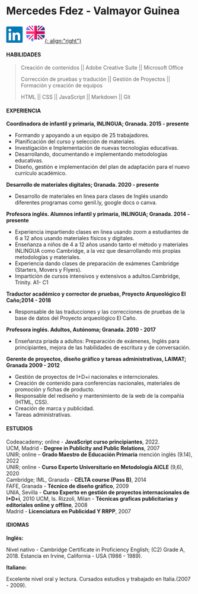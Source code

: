 


# Mercedes Fdez - Valmayor Guinea  


[![LinkedinLOGO](./assets/img/LinkedinIMG.png)](http://www.linkedin.com/in/mercedes-fdz-valmayor-guinea-00068a1a3) [![EnglishLOGO](./assets/img/english.png){: align:"right"}](index.markdown)

#### HABILIDADES 

> Creación de contenidos || Adobe Creative Suite || Microsoft Office
>  
> Corrección de pruebas y tradución || Gestión de Proyectos || Formación y creación de equipos
> 
> HTML || CSS || JavaScript || Markdown || Git

#### EXPERIENCIA 

**Coordinadora de infantil y primaria, INLINGUA; Granada. 2015 - presente** 

- Formando y apoyando a un equipo de 25 trabajadores.
- Planificación del curso y selección de materiales.
- Investigación e Implementación de nuevas tecnologías educativas.
- Desarrollando, documentando e implementando metodologías educativas.
- Diseño, gestión e implementación del plan de adaptación para el nuevo currículo académico. 

**Desarrollo de materiales digitales; Granada. 2020 - presente** 

- Desarrollo de materiales en linea para clases de Inglés usando diferentes programas como genil.ly, google docs o canva.

**Profesora inglés. Alumnos infantil y primaria, INLINGUA; Granada. 2014 - presente** 

- Experiencia impartiendo clases en linea usando zoom a estudiantes de 6 a 12 años usando materiales físicos y digitales.
- Enseñanza a niños de 4 a 12 años usando tanto el método y materiales INLINGUA como Cambridge, a la vez que desarrollando mis propias metodologías y materiales. 
- Experiencia dando clases de preparación de exámenes Cambridge (Starters, Movers y Flyers).
- Impartición de cursos intensivos y extensivos a adultos.Cambridge, Trinity. A1- C1 
 

**Traductor académico y corrector de pruebas, Proyecto Arqueológico El Caño;2014 - 2018** 

- Responsable de las traducciones y las correcciones de pruebas de la base de datos del Proyecto arqueológico El Caño.

**Profesora inglés. Adultos, Autónoma; Granada. 2010 - 2017** 

- Enseñanza priada a adultos: Preparación de exámenes, Inglés para principiantes, mejora de las habilidades de escritura y de conversación.

**Gerente de proyectos, diseño gráfico y tareas administrativas, LAIMAT; Granada 2009 - 2012** 

- Gestión de proyectos de I+D+i nacionales e interncionales.
- Creación de contenido para conferencias nacionales, materiales de promoción y fichas de producto. 
- Responsable del rediseño y mantenimiento de la web de la compañía (HTML, CSS).
- Creación de marca y publicidad.
- Tareas administrativas.

#### ESTUDIOS 

Codeacademy; online - **JavaScript curso principiantes**, 2022. <br>
UCM, Madrid - **Degree in Publicity and Public Relations**, 2007 <br>
UNIR; online – **Grado Maestro de Educación Primaria** mención inglés (9.14), 2022 <br>
UNIR; online - **Curso Experto Universitario en Metodología AICLE** (9,6), 2020 <br>
Cambridge; IML, Granada - **CELTA course (Pass B)**, 2014<br>
FAFE, Granada - **Técnico de diseño gráfico**, 2009 <br>
UNIA, Sevilla - **Curso Experto en gestión de proyectos internacionales de I+D+i**, 2010 UCM,
Is. Rizzoli, Milan - **Técnicas graficas publicitarias y editoriales online y offline**, 2008 <br>
Madrid - **Licenciatura en Publicidad Y RRPP**, 2007


#### IDIOMAS 

**Inglés:**

Nivel nativo - Cambridge Certificate in Proficiency English; (C2) Grade A, 2018.
Estancia en Irvine, California - USA (1986 - 1989).

**Italiano:**

Excelente nivel oral y lectura.
Cursados estudios y trabajado en Italia.(2007 - 2009).
   

 



